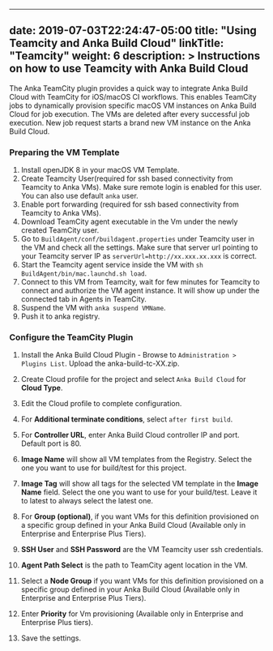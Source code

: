 

---
date: 2019-07-03T22:24:47-05:00
title: "Using Teamcity and Anka Build Cloud"
linkTitle: "Teamcity"
weight: 6
description: >
  Instructions on how to use Teamcity with Anka Build Cloud
---


The Anka TeamCity plugin provides a quick way to integrate Anka Build Cloud with TeamCity for iOS/macOS CI workflows. This enables TeamCity jobs to dynamically provision specific macOS VM instances on Anka Build Cloud for job execution. The VMs are deleted after every successful job execution. New job request starts a brand new VM instance on the Anka Build Cloud.  


### Preparing the VM Template
1. Install openJDK 8 in your macOS VM Template.
2. Create Teamcity User(required for ssh based connectivity from Teamcity to Anka VMs). Make sure remote login is enabled for this user. You can also use default `anka` user.
3. Enable port forwarding (required for ssh based connectivity from Teamcity to Anka VMs).
4. Download TeamCity agent executable in the Vm under the newly created TeamCity user.
5. Go to `BuildAgent/conf/buildagent.properties` under Teamcity user in the VM and check all the settings. Make sure that server url pointing to your Teamcity server IP as `serverUrl=http://xx.xxx.xx.xxx` is correct.
6. Start the Teamcity agent service inside the VM with `sh BuildAgent/bin/mac.launchd.sh load`.
7. Connect to this VM from Teamcity, wait for few minutes for Teamcity to connect and authorize the VM agent instance. It will show up under the connected tab in Agents in TeamCity.
5. Suspend the VM with `anka suspend VMName`.
6. Push it to anka registry.

### Configure the TeamCity Plugin
1. Install the Anka Build Cloud Plugin - Browse to `Administration > Plugins List`. Upload the anka-build-tc-XX.zip.   

2. Create Cloud profile for the project and select `Anka Build Cloud` for __Cloud Type__. 

3. Edit the Cloud profile to complete configuration.

4. For __Additional terminate conditions__, select `after first build`.

5. For __Controller URL__, enter Anka Build Cloud controller IP and port. Default port is 80. 

6. __Image Name__ will show all VM templates from the Registry. Select the one you want to use for build/test for this project.
  
7. __Image Tag__ will show all tags for the selected VM template in the __Image Name__ field. Select the one you want to use for your build/test. Leave it to latest to always select the latest one.  

8. For __Group (optional)__, if you want VMs for this definition provisioned on a specific group defined in your Anka Build Cloud (Available only in Enterprise and Enterprise Plus Tiers). 

9. __SSH User__ and __SSH Password__ are the VM Teamcity user ssh credentials. 

10. __Agent Path Select__ is the path to TeamCity agent location in the VM.
   
11. Select a __Node Group__ if you want VMs for this definition provisioned on a specific group defined in your Anka Build Cloud (Available only in Enterprise and Enterprise Plus Tiers).  

12. Enter __Priority__ for Vm provisioning (Available only in Enterprise and Enterprise Plus tiers).  

13. Save the settings.  
